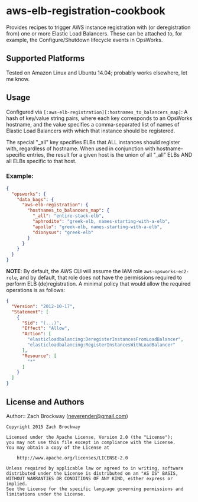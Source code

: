 # aws-elb-registration-cookbook

Provides recipes to trigger AWS instance registration with (or deregistration from) one or more Elastic Load Balancers. These can be attached to, for example, the Configure/Shutdown lifecycle events in OpsWorks.

## Supported Platforms

Tested on Amazon Linux and Ubuntu 14.04; probably works elsewhere, let me know.

## Usage

Configured via `[:aws-elb-registration][:hostnames_to_balancers_map]`: A hash of key/value string pairs, where each key corresponds to an OpsWorks hostname, and the value specifies a comma-separated list of names of Elastic Load Balancers with which that instance should be registered.

The special "\_all" key specifies ELBs that ALL instances should register with, regardless of hostname. When used in conjunction with hostname-specific entries, the result for a given host is the union of all "\_all" ELBs AND all ELBs specific to that host.

### Example:

```json
{
  "opsworks": {
    "data_bags": {
      "aws-elb-registration": {
        "hostnames_to_balancers_map": {
          "_all": "entire-stack-elb",
          "aphrodite": "greek-elb, names-starting-with-a-elb",
          "apollo": "greek-elb, names-starting-with-a-elb",
          "dionysus": "greek-elb"
        }
      }
    }
  }
}
```

**NOTE**: By default, the AWS CLI will assume the IAM role `aws-opsworks-ec2-role`, and by default, that role does not have the permissions required to perform ELB (de)registration. A minimal policy that would allow the required operations is as follows:

```json
{
  "Version": "2012-10-17",
  "Statement": [
    {
      "Sid": "(...)",
      "Effect": "Allow",
      "Action": [
        "elasticloadbalancing:DeregisterInstancesFromLoadBalancer",
        "elasticloadbalancing:RegisterInstancesWithLoadBalancer"
      ],
      "Resource": [
        "*"
      ]
    }
  ]
}
```

## License and Authors

Author:: Zach Brockway (neverender@gmail.com)

```
Copyright 2015 Zach Brockway

Licensed under the Apache License, Version 2.0 (the "License");
you may not use this file except in compliance with the License.
You may obtain a copy of the License at

    http://www.apache.org/licenses/LICENSE-2.0

Unless required by applicable law or agreed to in writing, software
distributed under the License is distributed on an "AS IS" BASIS,
WITHOUT WARRANTIES OR CONDITIONS OF ANY KIND, either express or implied.
See the License for the specific language governing permissions and
limitations under the License.
```
